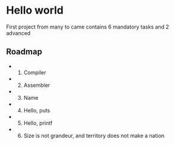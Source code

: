 
# Hello world


First project from many to came contains 6 mandatory tasks and 2 advanced 

## Roadmap

- 1. Compiler 

- 2. Assembler 

- 3. Name 

- 4. Hello, puts 

- 5. Hello, printf 

- 6. Size is not grandeur, and territory does not make a nation 

